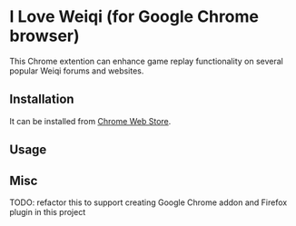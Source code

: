 # I Love Weiqi (for Google Chrome browser)


This Chrome extention can enhance game replay functionality on several popular Weiqi forums and websites.

## Installation

It can be installed from [Chrome Web Store](https://chrome.google.com/webstore/detail/???).

## Usage

## Misc

TODO: refactor this to support creating Google Chrome addon and Firefox plugin in this project

